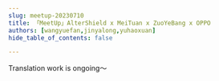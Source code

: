 ```yaml
---
slug: meetup-20230710
title: 「MeetUp」AlterShield x MeiTuan x ZuoYeBang x OPPO
authors: [wangyuefan,jinyalong,yuhaoxuan]
hide_table_of_contents: false

---
```

Translation work is ongoing～